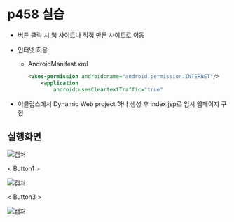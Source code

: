 # p458 실습

- 버튼 클릭 시 웹 사이트나 직접 만든 사이트로 이동

- 인터넷 허용

  - AndroidManifest.xml

    ```xml
    <uses-permission android:name="android.permission.INTERNET"/>
        <application
            android:usesCleartextTraffic="true"
    ```

- 이클립스에서 Dynamic Web project 하나 생성 후 index.jsp로 임시 웹페이지 구현

## 실행화면

![캡처](https://user-images.githubusercontent.com/24764210/96200642-5d9c4c00-0f95-11eb-9b69-b9c29875c174.png) 

< Button1 >

![캡처](https://user-images.githubusercontent.com/24764210/96200714-8ae8fa00-0f95-11eb-9181-48c50e75fa8e.png) 

< Button3 >

![캡처](https://user-images.githubusercontent.com/24764210/96200773-b7047b00-0f95-11eb-868d-ade3487a178c.png) 